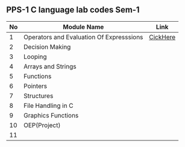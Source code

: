 ## PPS-1 C language lab codes Sem-1 
|  No | Module Name   |  Link    |
|-----------|---------------|-----------------|
|    1      |       Operators and Evaluation Of Expresssions        |          [CickHere](https://github.com/KPGU-Student-Club/PPS-1/tree/main/Module%201)
|    2      |        Decision Making       |                 |
|    3      |        Looping        |                 |
|    4      |      Arrays and Strings         |                 |
|    5      |     Functions          |                 |
|    6      |      Pointers          |                 |
|    7     |        Structures       |                  |
|    8      |       File Handling in C        |                 |
|    9     |       Graphics Functions        |                 |
|    10     |      OEP(Project)               |
|    11     |               |                 |
